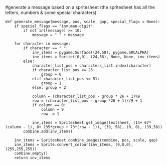 #generate a message based on a spritesheet (the spritesheet has all the letters, numbers & some special characters)

	def generate_message(message, pos, scale, gap, special_flags = None):
		if special_flags == "inv.man.digit":
			if not int(message) >= 10:
				message = " " + message 
				
		for character in message:
			if character == " ":
				inv_items = pygame.Surface((24,58), pygame.SRCALPHA)
				inv_items = Sprite((0,0), (24,58), None, None, inv_items)
			else:
				character_list_pos = characters_list.index(character)
				if character_list_pos <= 25:
					group = 0
				elif character_list_pos <= 51:
					group = 1
				else: group = 2
	
				column = (character_list_pos - group * 26 + 1)%9
				row = (character_list_pos - group *26 + 1)//9 + 1
				if column == 0:
					column = 9
					row -= 1
	
				inv_items = Spritesheet.get_image(textsheet, (14+ 67*(column - 1), 8+ 235*group + 73*(row - 1)), (39, 58), (0, 0), (39,58))
			combine.add(inv_items)
		
		inv_items = Spritesheet.combine_images(combine, pos, scale, gap)
		inv_items = Sprite.convert_colour(inv_items, (0,0,0), (255,255,255))
		combine.empty()
		return inv_items

